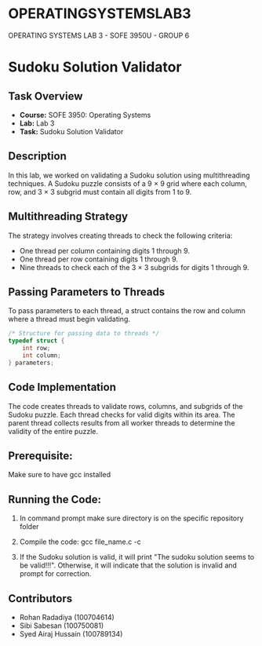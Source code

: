 # OPERATINGSYSTEMSLAB3
OPERATING SYSTEMS LAB 3 - SOFE 3950U - GROUP 6

# Sudoku Solution Validator

## Task Overview
- **Course:** SOFE 3950: Operating Systems
- **Lab:** Lab 3
- **Task:** Sudoku Solution Validator

## Description
In this lab, we worked on validating a Sudoku solution using multithreading techniques. A Sudoku puzzle consists of a 9 × 9 grid where each column, row, and 3 × 3 subgrid must contain all digits from 1 to 9.

## Multithreading Strategy
The strategy involves creating threads to check the following criteria:
- One thread per column containing digits 1 through 9.
- One thread per row containing digits 1 through 9.
- Nine threads to check each of the 3 × 3 subgrids for digits 1 through 9.

## Passing Parameters to Threads
To pass parameters to each thread, a struct contains the row and column where a thread must begin validating.

```c
/* Structure for passing data to threads */
typedef struct {
    int row;
    int column;
} parameters;
```

## Code Implementation
The code creates threads to validate rows, columns, and subgrids of the Sudoku puzzle. Each thread checks for valid digits within its area. The parent thread collects results from all worker threads to determine the validity of the entire puzzle.

## Prerequisite: 
Make sure to have gcc installed

## Running the Code:
1. In command prompt make sure directory is on the specific repository folder

2. Compile the code:  gcc file_name.c -c

3. If the Sudoku solution is valid, it will print "The sudoku solution seems to be valid!!!". Otherwise, it will indicate that the solution is invalid and prompt for correction.

## Contributors
- Rohan Radadiya (100704614)
- Sibi Sabesan (100750081)
- Syed Airaj Hussain (100789134)
